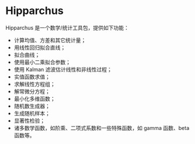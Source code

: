 # Hipparchus

Hipparchus 是一个数学/统计工具包，提供如下功能：

- 计算均值、方差和其它统计量；
- 用线性回归拟合直线；
- 拟合曲线；
- 使用最小二乘拟合参数；
- 使用 Kalman 滤波估计线性和非线性过程；
- 实值函数求值；
- 求解线性方程组；
- 解常微分方程；
- 最小化多维函数；
- 随机数生成器；
- 生成随机样本；
- 显著性检验；
- 诸多数学函数，如阶乘、二项式系数和一些特殊函数，如 gamma 函数、beta 函数等。


